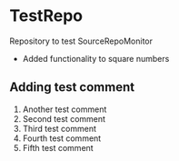 # TestRepo
Repository to test SourceRepoMonitor

* Added functionality to square numbers

Adding test comment
--------------------
1. Another test comment
2. Second test comment
3. Third test comment
4. Fourth test comment
5. Fifth test comment
